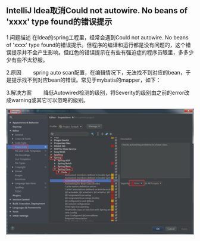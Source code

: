 ## IntelliJ Idea取消Could not autowire. No beans of 'xxxx' type found的错误提示

1.问题描述
在Idea的spring工程里，经常会遇到Could not autowire. No beans of 'xxxx' type found的错误提示。但程序的编译和运行都是没有问题的，这个错误提示并不会产生影响。但红色的错误提示在有些有强迫症的程序员眼里，多多少少有些不太舒服。

2.原因
　　spring auto scan配置，在编辑情况下，无法找不到对应的bean，于是提示找不到对应bean的错误。常见于mybatis的mapper，如下：

3.解决方案
　　降低Autowired检测的级别，将Severity的级别由之前的error改成warning或其它可以忽略的级别。

![](md-1.png)


##

##

##
##

##

##
##

##

##
##

##

##